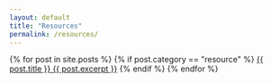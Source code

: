 ```yaml
---
layout: default
title: "Resources"
permalink: /resources/
---
```


{% for post in site.posts %}
   {% if post.category == "resource" %}
       <a href="{{ post.url }}">{{ post.title }} {{ post.excerpt }}</a>
   {% endif %}
{% endfor %}